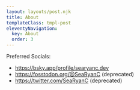 ```yaml
---
layout: layouts/post.njk
title: About
templateClass: tmpl-post
eleventyNavigation:
  key: About
  order: 3
---
```


Preferred Socials:
 * https://bsky.app/profile/searyanc.dev
 * https://fosstodon.org/@SeaRyanC (deprecated)
 * https://twitter.com/SeaRyanC (deprecated)
